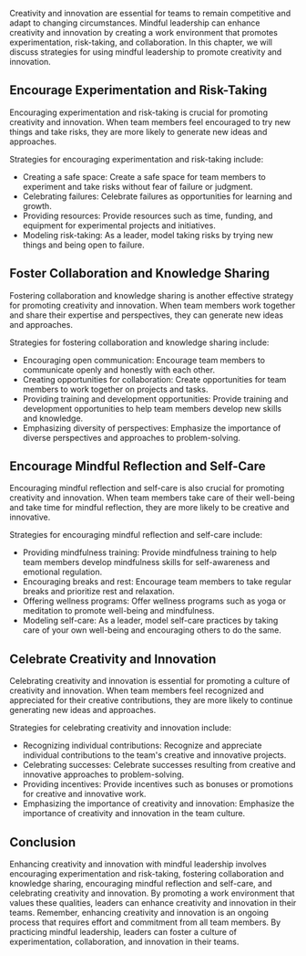 
Creativity and innovation are essential for teams to remain competitive and adapt to changing circumstances. Mindful leadership can enhance creativity and innovation by creating a work environment that promotes experimentation, risk-taking, and collaboration. In this chapter, we will discuss strategies for using mindful leadership to promote creativity and innovation.

Encourage Experimentation and Risk-Taking
-----------------------------------------

Encouraging experimentation and risk-taking is crucial for promoting creativity and innovation. When team members feel encouraged to try new things and take risks, they are more likely to generate new ideas and approaches.

Strategies for encouraging experimentation and risk-taking include:

* Creating a safe space: Create a safe space for team members to experiment and take risks without fear of failure or judgment.
* Celebrating failures: Celebrate failures as opportunities for learning and growth.
* Providing resources: Provide resources such as time, funding, and equipment for experimental projects and initiatives.
* Modeling risk-taking: As a leader, model taking risks by trying new things and being open to failure.

Foster Collaboration and Knowledge Sharing
------------------------------------------

Fostering collaboration and knowledge sharing is another effective strategy for promoting creativity and innovation. When team members work together and share their expertise and perspectives, they can generate new ideas and approaches.

Strategies for fostering collaboration and knowledge sharing include:

* Encouraging open communication: Encourage team members to communicate openly and honestly with each other.
* Creating opportunities for collaboration: Create opportunities for team members to work together on projects and tasks.
* Providing training and development opportunities: Provide training and development opportunities to help team members develop new skills and knowledge.
* Emphasizing diversity of perspectives: Emphasize the importance of diverse perspectives and approaches to problem-solving.

Encourage Mindful Reflection and Self-Care
------------------------------------------

Encouraging mindful reflection and self-care is also crucial for promoting creativity and innovation. When team members take care of their well-being and take time for mindful reflection, they are more likely to be creative and innovative.

Strategies for encouraging mindful reflection and self-care include:

* Providing mindfulness training: Provide mindfulness training to help team members develop mindfulness skills for self-awareness and emotional regulation.
* Encouraging breaks and rest: Encourage team members to take regular breaks and prioritize rest and relaxation.
* Offering wellness programs: Offer wellness programs such as yoga or meditation to promote well-being and mindfulness.
* Modeling self-care: As a leader, model self-care practices by taking care of your own well-being and encouraging others to do the same.

Celebrate Creativity and Innovation
-----------------------------------

Celebrating creativity and innovation is essential for promoting a culture of creativity and innovation. When team members feel recognized and appreciated for their creative contributions, they are more likely to continue generating new ideas and approaches.

Strategies for celebrating creativity and innovation include:

* Recognizing individual contributions: Recognize and appreciate individual contributions to the team's creative and innovative projects.
* Celebrating successes: Celebrate successes resulting from creative and innovative approaches to problem-solving.
* Providing incentives: Provide incentives such as bonuses or promotions for creative and innovative work.
* Emphasizing the importance of creativity and innovation: Emphasize the importance of creativity and innovation in the team culture.

Conclusion
----------

Enhancing creativity and innovation with mindful leadership involves encouraging experimentation and risk-taking, fostering collaboration and knowledge sharing, encouraging mindful reflection and self-care, and celebrating creativity and innovation. By promoting a work environment that values these qualities, leaders can enhance creativity and innovation in their teams. Remember, enhancing creativity and innovation is an ongoing process that requires effort and commitment from all team members. By practicing mindful leadership, leaders can foster a culture of experimentation, collaboration, and innovation in their teams.
